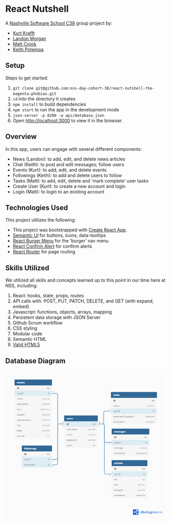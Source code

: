 # React Nutshell

A [Nashville Software School C38](https://github.com/nss-day-cohort-38) group project by:
- [Kurt Krafft](https://github.com/kurtkrafft1)
- [Landon Morgan](https://github.com/Iandonmorgan)
- [Matt Crook](https://github.com/MattCrook)
- [Keith Potempa](https://github.com/divinerankzero)

## Setup

Steps to get started:
1. `git clone git@github.com:nss-day-cohort-38/react-nutshell-the-magenta-phobias.git`
1. `cd` into the directory it creates
1. `npm install` to build dependencies
1. `npm start` to run the app in the development mode
1. `json-server -p 8200 -w api/database.json`
1. Open [http://localhost:3000](http://localhost:3000) to view it in the browser.

## Overview

In this app, users can engage with several different components:
* News (Landon): to add, edit, and delete news articles
* Chat (Keith): to post and edit messages; follow users
* Events (Kurt): to add, edit, and delete events
* Followings (Keith): to add and delete users to follow
* Tasks (Matt): to add, edit, delete and 'mark complete' user tasks
* Create User (Kurt): to create a new account and login
* Login (Matt): to login to an existing account

## Technologies Used

This project utilizes the following:
* This project was bootstrapped with [Create React App](https://github.com/facebook/create-react-app).
* [Semantic UI](https://semantic-ui.com/) for buttons, icons, data-tooltips
* [React Burger Menu](https://github.com/negomi/react-burger-menu) for the 'burger' nav menu
* [React Confirm Alert](https://www.npmjs.com/package/react-confirm-alert) for confirm alerts
* [React Router](https://reacttraining.com/react-router/) for page routing

## Skills Utilized

We utilized all skills and concepts learned up to this point in our time here at NSS, including:

1. React: hooks, state, props, routes
1. API calls with: POST, PUT, PATCH, DELETE, and GET (with expand, embed)
1. Javascript: functions, objects, arrays, mapping
1. Persistent data storage with JSON Server
1. Github Scrum workflow
1. CSS styling
1. Modular code
1. Semantic HTML
1. [Valid HTML5](https://validator.w3.org/)

## Database Diagram 
![nutshell database](./ReactNutshellERD.png)